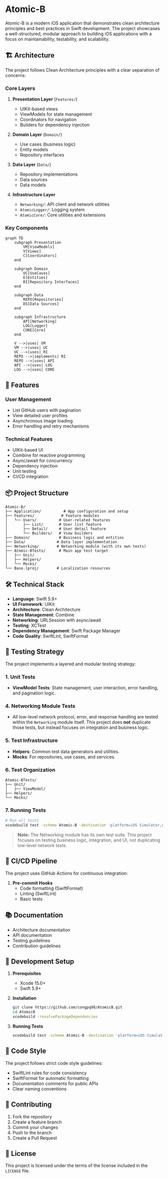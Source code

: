 # Atomic-B

Atomic-B is a modern iOS application that demonstrates clean architecture principles and best practices in Swift development. The project showcases a well-structured, modular approach to building iOS applications with a focus on maintainability, testability, and scalability.

## 🏗 Architecture

The project follows Clean Architecture principles with a clear separation of concerns:

### Core Layers

1. **Presentation Layer** (`Features/`)
   - UIKit-based views
   - ViewModels for state management
   - Coordinators for navigation
   - Builders for dependency injection

2. **Domain Layer** (`Domain/`)
   - Use cases (business logic)
   - Entity models
   - Repository interfaces

3. **Data Layer** (`Data/`)
   - Repository implementations
   - Data sources
   - Data models

4. **Infrastructure Layer**
   - `Networking/`: API client and network utilities
   - `AtomicLogger/`: Logging system
   - `AtomicCore/`: Core utilities and extensions

### Key Components

```mermaid
graph TD
    subgraph Presentation
        VM[ViewModels]
        V[Views]
        C[Coordinators]
    end
    
    subgraph Domain
        UC[UseCases]
        E[Entities]
        RI[Repository Interfaces]
    end
    
    subgraph Data
        REPO[Repositories]
        DS[Data Sources]
    end
    
    subgraph Infrastructure
        API[Networking]
        LOG[Logger]
        CORE[Core]
    end
    
    V -->|uses| VM
    VM -->|uses| UC
    UC -->|uses| RI
    REPO -->|implements| RI
    REPO -->|uses| API
    API -->|uses| LOG
    LOG -->|uses| CORE
```

## 🚀 Features

### User Management
- List GitHub users with pagination
- View detailed user profiles
- Asynchronous image loading
- Error handling and retry mechanisms

### Technical Features
- UIKit-based UI
- Combine for reactive programming
- Async/await for concurrency
- Dependency injection
- Unit testing
- CI/CD integration

## 📦 Project Structure

```
Atomic-B/
├── Application/          # App configuration and setup
├── Features/            # Feature modules
│   └── Users/          # User-related features
│       ├── List/       # User list feature
│       ├── Detail/     # User detail feature
│       └── Builders/   # View builders
├── Domain/             # Business logic and entities
├── Data/              # Data layer implementation
├── Networking/        # Networking module (with its own tests)
├── Atomic-BTests/      # Main app test target
│   ├── Unit/
│   ├── Helpers/
│   └── Mocks/
└── Base.lproj/        # Localization resources
```

## 🛠 Technical Stack

- **Language**: Swift 5.9+
- **UI Framework**: UIKit
- **Architecture**: Clean Architecture
- **State Management**: Combine
- **Networking**: URLSession with async/await
- **Testing**: XCTest
- **Dependency Management**: Swift Package Manager
- **Code Quality**: SwiftLint, SwiftFormat

## 🧪 Testing Strategy

The project implements a layered and modular testing strategy:

### 1. Unit Tests
- **ViewModel Tests**: State management, user interaction, error handling, and pagination logic.

### 4. Networking Module Tests
- All low-level network protocol, error, and response handling are tested within the `Networking` module itself. This project does **not** duplicate those tests, but instead focuses on integration and business logic.

### 5. Test Infrastructure
- **Helpers**: Common test data generators and utilities.
- **Mocks**: For repositories, use cases, and services.

### 6. Test Organization

```
Atomic-BTests/
├── Unit/
│   ├── ViewModel/
├── Helpers/
└── Mocks/
```

### 7. Running Tests

```bash
# Run all tests
xcodebuild test -scheme Atomic-B -destination 'platform=iOS Simulator,name=iPhone 16 Pro,OS=18.5'
```

> **Note:** The Networking module has its own test suite. This project focuses on testing business logic, integration, and UI, not duplicating low-level network tests.

## 🔄 CI/CD Pipeline

The project uses GitHub Actions for continuous integration:

1. **Pre-commit Hooks**
   - Code formatting (SwiftFormat)
   - Linting (SwiftLint)
   - Basic tests

## 📚 Documentation

- Architecture documentation
- API documentation
- Testing guidelines
- Contribution guidelines

## 🔧 Development Setup

1. **Prerequisites**
   - Xcode 15.0+
   - Swift 5.9+

2. **Installation**
   ```bash
   git clone https://github.com/congpq98/AtomicB.git
   cd AtomicB
   xcodebuild -resolvePackageDependencies
   ```

3. **Running Tests**
   ```bash
   xcodebuild test -scheme Atomic-B -destination 'platform=iOS Simulator,name=iPhone 16 Pro,OS=18.5'
   ```

## 📝 Code Style

The project follows strict code style guidelines:

- SwiftLint rules for code consistency
- SwiftFormat for automatic formatting
- Documentation comments for public APIs
- Clear naming conventions

## 🤝 Contributing

1. Fork the repository
2. Create a feature branch
3. Commit your changes
4. Push to the branch
5. Create a Pull Request

## 📄 License

This project is licensed under the terms of the license included in the `LICENSE` file.
